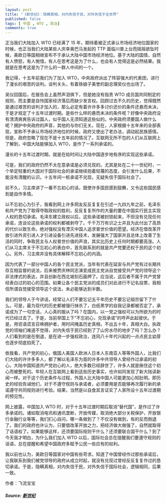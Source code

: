```yaml
---
layout: post
title: "《新世纪》：隐瞒真相，对内失信于民，对外失信于全世界"
published: false
tags: [ 中国 , WTO , 政治]
comments: true
---
```

正当我们大陆加入 WTO 已经满了 15 年，期待着被正式承认市场经济地位国家的时候，也正当我们大陆某些人庆幸奥巴马发起的 TTP 面临川普上台而摇摇欲坠时候，美欧日等国相继宣布不于承认大陆中国市场经济地位。基于大陆的国情，自然有人愤怒，有人惋惜，有人在思考这是为了什么，也会有人觉得这是必然结果。我就是在思考这是为了什么的一群人中间的一个。

我记得，十五年前我们为了加入 WTO，中央政府派出了阵容强大的代表团，进行了漫长的艰苦的谈判。谈判关头，有着铁娘子美誉的副总理吴仪也出场了。

吴仪回国后，在报告会上虽然声泪俱下，但是她没有指责 WTO 成员国共同制定的规则，而主要是自怜国家经济落后而缺少发言权。回顾过去不久的历史，觉得既然是通过艰苦的谈判才加入的，那么必定有着许许多多讨价还价的条件还悬而未决，于是才规定了十五年过渡时期。是些什么样的悬而未决的条件呢？好像中央政府没有清清爽爽告诉过国人，似乎国人无须知道这些似的。中央政府须要国人做什么呢？拥护中央政府的声音，其他的与你们无关。现在，人家根据十五年来的全部表现，宣称不予承认市场经济地位的时候，政府又使出了老办法，调动起民族感情。但是，政府忽略了现在不是十五年前的情况了。互联网无所不包的人们从互联网上了解到，中国大陆能够加入 WTO，是作了一系列承诺的。

漫长的十五年过渡时期，就是在给时间让大陆中国逐步地有序的实现这些承诺。

可是，我们的政府仍然不太在意承诺是必须兑现的。尤其是处在二十一世纪时，一个举足轻重的大国对于国际社会的承诺继续抱着轻蔑的态度，会引发什么后果，不能没有清醒的认识。十五年间一桩承诺不兑现，无疑失信于国际社会了。

前不久，习主席讲了一番不忘初心的话，既使许多国民感到鼓舞，又令这些国民感到是自作多情。

以不忘初心为引子，我看到网上许多网友反反复复在引述一九四九年之前，毛泽东和共产党为了取得夺取政权的胜利，反反复复所作的大量的要在中国实行民主实现人权的恳切承诺。毛泽东建立政权以后，这些承诺被封锁起来，不但没有兑现任何承诺，连谈论这些承诺的权利都被剥夺了。千千万万有识之士并且为此付出了高昂的代价以致生命。绝对强权没有湮灭中国人追求普世价值的愿望。经济在借改革开放引进外资引进人才引进设备引进先进技术，发展强大了国家并且总体上改善了生活的同时，争取民主与人权普世价值的声浪，其实比历史上任何时期都要高涨。人们从习主席关于不忘初心的表白中，首先联系到的就是共产党要还权于民的这个初心。另外，习主席并没有具体解释不忘初心的内涵。

因为代表了一部分中国人的各个民主党派，当年有代表在延安与共产党有过长期共存互相监督的说法，后来被贾庆林同志演变成民主党派自觉接受共产党的领导这个非法律式的表达，并且创新在西北坡刻石画押了。应当说，这后者不属于共产党曾经表白过的初心的范围。如果让各个民主党派的成员们对此进行不记名投票，我相信所谓自觉接受领导这个说法，未必能够达到半数。

我们的领导人于今讲话，经常让人们不要忘记五千年历史不要忘记祖宗留下了什么。可是，最为现代的历史都被强行抹杀了，白纸黑字的自我记录都被否定了，承诺成为了一句空话，人心真的服从了吗？在国内，以一党之强权可以为所欲为的时代已经过去了。于是，当前举国上下“不忘初心，兑现承诺”的呼声此起彼伏。于是，用诳语谎言召唤拥护者，用时间掩盖历史真相，不出五十年，真相大白。执政党的领袖们难道不觉得，对内失信于民已经到了了山穷水尽的地步了吗？怎么办？人们看到的是在倒退，是在进一步强权政治，连同八十年代兴起的一点点民主幼芽也逐步彻底掐死了。

依我看，共产党的初心，俄国人美国人欧洲人日本人东南亚人等等外国人，比我们们大陆的许许多多人，都了解以毛泽东为首的许多中共领导人曾经作过承诺的初心。大陆中国知道共产党初心的人，绝大多数已经辞世了，许多人就是揪住这个初心而被整死的。年轻人在互联网上看到这些历史事实，也许如同发现了新大陆读新闻一样。对于这个历史条件与过程，外国人比大陆中国人可能更加心知肚明。即历史的经验告诫他们，对于不遵守规则与承诺者，必须要用是否能够再次履行新的承诺遵守共同规则进行考验。结果，当然是以自食其言证实了人家所设十五年过渡期的预见性。

网上披露，中国加入 WTO 时，对于十五年过渡时期后取消“替代国”，是作过了许多承诺的。诸如取消电讯和通讯垄断，开放传媒，取消绝大部分关税保护，开放银行金融行业等等，我们扪心自问，哪一条做到了？不仅没有做到，有的反而倒退了。我们的政府也许认为，只要借改革开放之力，把经济做大做强了，自然就取得了话语权了。如果能够这样，还须要国际规则干什么？还须要联合国干什么？到了今天我才明白，为什么我们加入 WTO 以后，国际社会总在提醒我们要遵守规则的话语，总在提醒和希望中国政府多赋予公民一些应有的权利。

我以前也认为，美欧日等国家对中国有些苛求。知道了中国曾经作过那些承诺后，让我联系到我们被党领导的政府从成立时起，就没有兑现过曾经反反复复作过的恳切承诺。于是，隐瞒真相，对内失信于民，对外失信于国际社会，逻辑相同，后果一致。

作者：飞流宝宝

##### Source: [新世纪](https://groups.google.com/forum/#!msg/2ncn/hG6cHysMxEk/Z1HLRcA3BwAJ)
